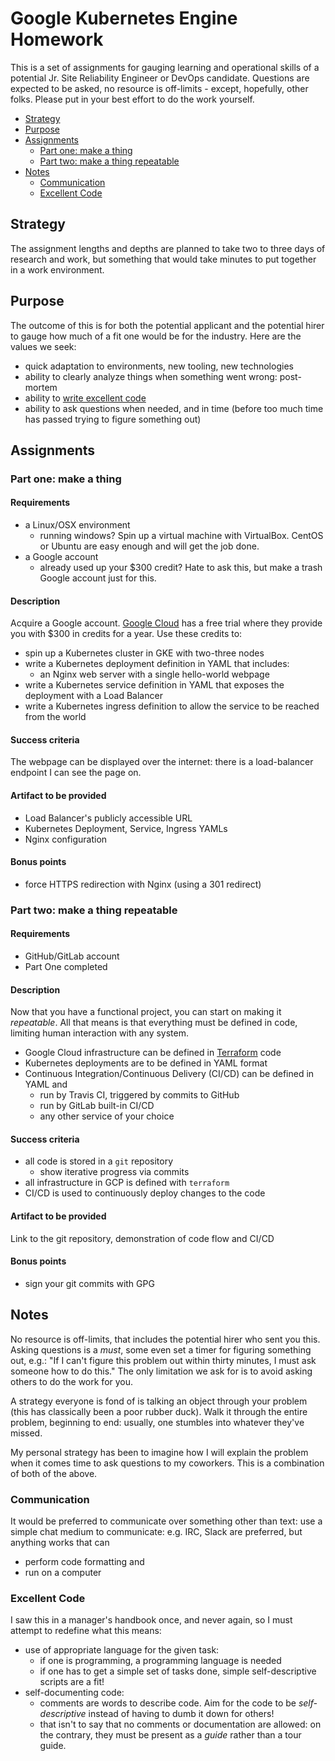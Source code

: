 # Google Kubernetes Engine Homework

This is a set of assignments for gauging learning and operational skills of a potential Jr. Site Reliability Engineer or DevOps candidate. Questions are expected to be asked, no resource is off-limits - except, hopefully, other folks. Please put in your best effort to do the work yourself.

<!-- toc -->

- [Strategy](#strategy)
- [Purpose](#purpose)
- [Assignments](#assignments)
    * [Part one: make a thing](#part-one-make-a-thing)
    * [Part two: make a thing repeatable](#part-two-make-a-thing-repeatable)
- [Notes](#notes)
    * [Communication](#communication)
    * [Excellent Code](#excellent-code)

<!-- tocstop -->

## Strategy

The assignment lengths and depths are planned to take two to three days of research and work, but something that would take minutes to put together in a work environment.

## Purpose

The outcome of this is for both the potential applicant and the potential hirer to gauge how much of a fit one would be for the industry. Here are the values we seek:

- quick adaptation to environments, new tooling, new technologies
- ability to clearly analyze things when something went wrong: post-mortem
- ability to [write excellent code](#excellent-code)
- ability to ask questions when needed, and in time (before too much time has passed trying to figure something out)

## Assignments

### Part one: make a thing

#### Requirements

- a Linux/OSX environment
    - running windows? Spin up a virtual machine with VirtualBox. CentOS or Ubuntu are easy enough and will get the job done.
- a Google account
    - already used up your $300 credit? Hate to ask this, but make a trash Google account just for this.

#### Description

Acquire a Google account. [Google Cloud](cloud.google.com) has a free trial where they provide you with $300 in credits for a year. Use these credits to:

- spin up a Kubernetes cluster in GKE with two-three nodes
- write a Kubernetes deployment definition in YAML that includes:
    - an Nginx web server with a single hello-world webpage
- write a Kubernetes service definition in YAML that exposes the deployment with a Load Balancer
- write a Kubernetes ingress definition to allow the service to be reached from the world

#### Success criteria

The webpage can be displayed over the internet: there is a load-balancer endpoint I can see the page on.

#### Artifact to be provided

- Load Balancer's publicly accessible URL
- Kubernetes Deployment, Service, Ingress YAMLs
- Nginx configuration

#### Bonus points

- force HTTPS redirection with Nginx (using a 301 redirect)

### Part two: make a thing repeatable

#### Requirements

- GitHub/GitLab account
- Part One completed

#### Description

Now that you have a functional project, you can start on making it _repeatable_. All that means is that everything must be defined in code, limiting human interaction with any system.

- Google Cloud infrastructure can be defined in [Terraform](https://www.terraform.io/) code
- Kubernetes deployments are to be defined in YAML format
- Continuous Integration/Continuous Delivery (CI/CD) can be defined in YAML and
    - run by Travis CI, triggered by commits to GitHub
    - run by GitLab built-in CI/CD
    - any other service of your choice

#### Success criteria

- all code is stored in a `git` repository
    - show iterative progress via commits
- all infrastructure in GCP is defined with `terraform`
- CI/CD is used to continuously deploy changes to the code

#### Artifact to be provided

Link to the git repository, demonstration of code flow and CI/CD

#### Bonus points

- sign your git commits with GPG

## Notes

No resource is off-limits, that includes the potential hirer who sent you this. Asking questions is a _must_, some even set a timer for figuring something out, e.g.: "If I can't figure this problem out within thirty minutes, I must ask someone how to do this." The only limitation we ask for is to avoid asking others to do the work for you.

A strategy everyone is fond of is talking an object through your problem (this has classically been a poor rubber duck). Walk it through the entire problem, beginning to end: usually, one stumbles into whatever they've missed.

My personal strategy has been to imagine how I will explain the problem when it comes time to ask questions to my coworkers. This is a combination of both of the above.

### Communication

It would be preferred to communicate over something other than text: use a simple chat medium to communicate: e.g. IRC, Slack are preferred, but anything works that can

- perform code formatting and
- run on a computer

### Excellent Code

I saw this in a manager's handbook once, and never again, so I must attempt to redefine what this means:

- use of appropriate language for the given task:
    - if one is programming, a programming language is needed
    - if one has to get a simple set of tasks done, simple self-descriptive scripts are a fit!
- self-documenting code:
    - comments are words to describe code. Aim for the code to be _self-descriptive_ instead of having to dumb it down for others!
    - that isn't to say that no comments or documentation are allowed: on the contrary, they must be present as a _guide_ rather than a tour guide.
